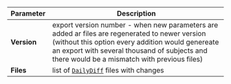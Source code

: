 | Parameter | Description |
| ----------- | ----------- |
| **Version**| export version number - when new parameters are added ar files are regenerated to newer version (without this option every addition would genereate an export with several thousand of subjects and there would be a mismatch with previous files) |
| **Files**| list of [`DailyDiff`](#DailyDiff) files with changes |